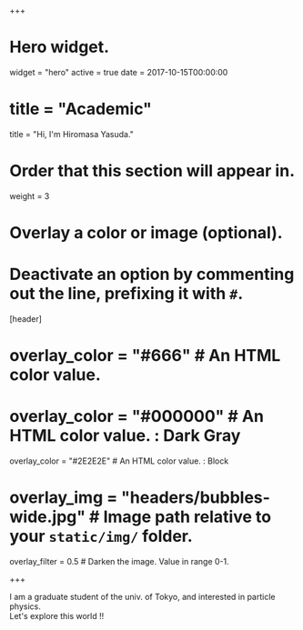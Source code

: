 +++
# Hero widget.
widget = "hero"
active = true
date = 2017-10-15T00:00:00

# title = "Academic"
title = "Hi, I'm Hiromasa Yasuda."

# Order that this section will appear in.
weight = 3

# Overlay a color or image (optional).
#   Deactivate an option by commenting out the line, prefixing it with `#`.
[header]
  # overlay_color = "#666"  # An HTML color value.
  # overlay_color = "#000000"  # An HTML color value. : Dark Gray
  overlay_color = "#2E2E2E"  # An HTML color value. : Block
  
  # overlay_img = "headers/bubbles-wide.jpg"  # Image path relative to your `static/img/` folder.
  overlay_filter = 0.5  # Darken the image. Value in range 0-1.

+++

I am a graduate student of the univ. of Tokyo,
and interested in particle physics.<br>
Let's explore this world !!

